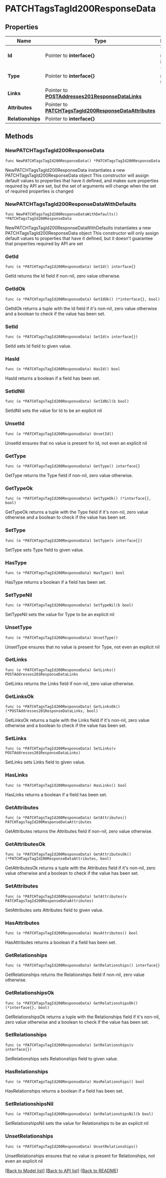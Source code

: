 # PATCHTagsTagId200ResponseData

## Properties

Name | Type | Description | Notes
------------ | ------------- | ------------- | -------------
**Id** | Pointer to **interface{}** | The resource&#39;s id | [optional] 
**Type** | Pointer to **interface{}** | The resource&#39;s type | [optional] 
**Links** | Pointer to [**POSTAddresses201ResponseDataLinks**](POSTAddresses201ResponseDataLinks.md) |  | [optional] 
**Attributes** | Pointer to [**PATCHTagsTagId200ResponseDataAttributes**](PATCHTagsTagId200ResponseDataAttributes.md) |  | [optional] 
**Relationships** | Pointer to **interface{}** |  | [optional] 

## Methods

### NewPATCHTagsTagId200ResponseData

`func NewPATCHTagsTagId200ResponseData() *PATCHTagsTagId200ResponseData`

NewPATCHTagsTagId200ResponseData instantiates a new PATCHTagsTagId200ResponseData object
This constructor will assign default values to properties that have it defined,
and makes sure properties required by API are set, but the set of arguments
will change when the set of required properties is changed

### NewPATCHTagsTagId200ResponseDataWithDefaults

`func NewPATCHTagsTagId200ResponseDataWithDefaults() *PATCHTagsTagId200ResponseData`

NewPATCHTagsTagId200ResponseDataWithDefaults instantiates a new PATCHTagsTagId200ResponseData object
This constructor will only assign default values to properties that have it defined,
but it doesn't guarantee that properties required by API are set

### GetId

`func (o *PATCHTagsTagId200ResponseData) GetId() interface{}`

GetId returns the Id field if non-nil, zero value otherwise.

### GetIdOk

`func (o *PATCHTagsTagId200ResponseData) GetIdOk() (*interface{}, bool)`

GetIdOk returns a tuple with the Id field if it's non-nil, zero value otherwise
and a boolean to check if the value has been set.

### SetId

`func (o *PATCHTagsTagId200ResponseData) SetId(v interface{})`

SetId sets Id field to given value.

### HasId

`func (o *PATCHTagsTagId200ResponseData) HasId() bool`

HasId returns a boolean if a field has been set.

### SetIdNil

`func (o *PATCHTagsTagId200ResponseData) SetIdNil(b bool)`

 SetIdNil sets the value for Id to be an explicit nil

### UnsetId
`func (o *PATCHTagsTagId200ResponseData) UnsetId()`

UnsetId ensures that no value is present for Id, not even an explicit nil
### GetType

`func (o *PATCHTagsTagId200ResponseData) GetType() interface{}`

GetType returns the Type field if non-nil, zero value otherwise.

### GetTypeOk

`func (o *PATCHTagsTagId200ResponseData) GetTypeOk() (*interface{}, bool)`

GetTypeOk returns a tuple with the Type field if it's non-nil, zero value otherwise
and a boolean to check if the value has been set.

### SetType

`func (o *PATCHTagsTagId200ResponseData) SetType(v interface{})`

SetType sets Type field to given value.

### HasType

`func (o *PATCHTagsTagId200ResponseData) HasType() bool`

HasType returns a boolean if a field has been set.

### SetTypeNil

`func (o *PATCHTagsTagId200ResponseData) SetTypeNil(b bool)`

 SetTypeNil sets the value for Type to be an explicit nil

### UnsetType
`func (o *PATCHTagsTagId200ResponseData) UnsetType()`

UnsetType ensures that no value is present for Type, not even an explicit nil
### GetLinks

`func (o *PATCHTagsTagId200ResponseData) GetLinks() POSTAddresses201ResponseDataLinks`

GetLinks returns the Links field if non-nil, zero value otherwise.

### GetLinksOk

`func (o *PATCHTagsTagId200ResponseData) GetLinksOk() (*POSTAddresses201ResponseDataLinks, bool)`

GetLinksOk returns a tuple with the Links field if it's non-nil, zero value otherwise
and a boolean to check if the value has been set.

### SetLinks

`func (o *PATCHTagsTagId200ResponseData) SetLinks(v POSTAddresses201ResponseDataLinks)`

SetLinks sets Links field to given value.

### HasLinks

`func (o *PATCHTagsTagId200ResponseData) HasLinks() bool`

HasLinks returns a boolean if a field has been set.

### GetAttributes

`func (o *PATCHTagsTagId200ResponseData) GetAttributes() PATCHTagsTagId200ResponseDataAttributes`

GetAttributes returns the Attributes field if non-nil, zero value otherwise.

### GetAttributesOk

`func (o *PATCHTagsTagId200ResponseData) GetAttributesOk() (*PATCHTagsTagId200ResponseDataAttributes, bool)`

GetAttributesOk returns a tuple with the Attributes field if it's non-nil, zero value otherwise
and a boolean to check if the value has been set.

### SetAttributes

`func (o *PATCHTagsTagId200ResponseData) SetAttributes(v PATCHTagsTagId200ResponseDataAttributes)`

SetAttributes sets Attributes field to given value.

### HasAttributes

`func (o *PATCHTagsTagId200ResponseData) HasAttributes() bool`

HasAttributes returns a boolean if a field has been set.

### GetRelationships

`func (o *PATCHTagsTagId200ResponseData) GetRelationships() interface{}`

GetRelationships returns the Relationships field if non-nil, zero value otherwise.

### GetRelationshipsOk

`func (o *PATCHTagsTagId200ResponseData) GetRelationshipsOk() (*interface{}, bool)`

GetRelationshipsOk returns a tuple with the Relationships field if it's non-nil, zero value otherwise
and a boolean to check if the value has been set.

### SetRelationships

`func (o *PATCHTagsTagId200ResponseData) SetRelationships(v interface{})`

SetRelationships sets Relationships field to given value.

### HasRelationships

`func (o *PATCHTagsTagId200ResponseData) HasRelationships() bool`

HasRelationships returns a boolean if a field has been set.

### SetRelationshipsNil

`func (o *PATCHTagsTagId200ResponseData) SetRelationshipsNil(b bool)`

 SetRelationshipsNil sets the value for Relationships to be an explicit nil

### UnsetRelationships
`func (o *PATCHTagsTagId200ResponseData) UnsetRelationships()`

UnsetRelationships ensures that no value is present for Relationships, not even an explicit nil

[[Back to Model list]](../README.md#documentation-for-models) [[Back to API list]](../README.md#documentation-for-api-endpoints) [[Back to README]](../README.md)



